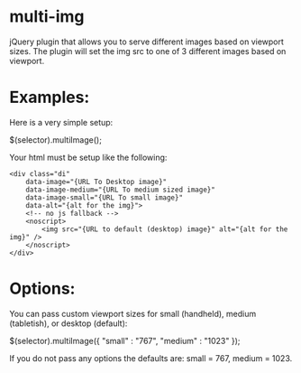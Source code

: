 multi-img
=========


jQuery plugin that allows you to serve different images based on viewport sizes. The plugin will set the img src to one of 3 different images based on viewport.

Examples:
=========

Here is a very simple setup:

$(selector).multiImage();

Your html must be setup like the following:

	<div class="di" 
		data-image="{URL To Desktop image}" 
		data-image-medium="{URL To medium sized image}" 
		data-image-small="{URL To small image}"
		data-alt="{alt for the img}">
		<!-- no js fallback -->
		<noscript>
			<img src="{URL to default (desktop) image}" alt="{alt for the img}" />
		</noscript>
	</div>

Options:
=========

You can pass custom viewport sizes for small (handheld), medium (tabletish), or desktop (default):

$(selector).multiImage({ "small" : "767", "medium" : "1023" });

If you do not pass any options the defaults are: small = 767, medium = 1023.